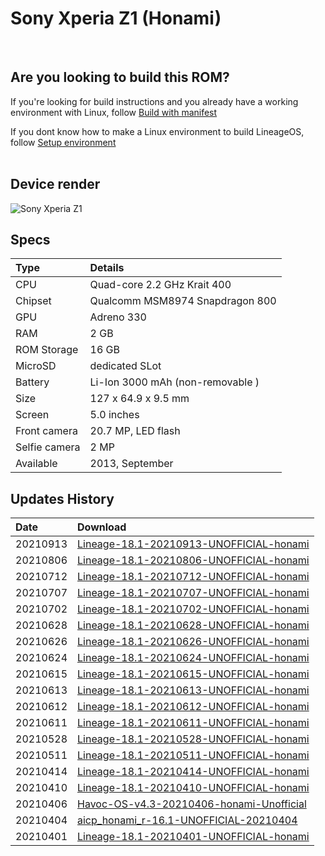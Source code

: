 # Sony Xperia Z1 (Honami)
<br/>

## Are you looking to build this ROM?
If you're looking for build instructions and you already have a working environment with Linux, follow <a href="https://github.com/daviiid99/LineageOS_Honami/tree/manifest">Build with manifest</a>

If you dont know how to make a Linux environment to build LineageOS, follow <a href="https://github.com/daviiid99/LineageOS_Honami/blob/main/honami_R.sh">Setup environment</a>
<br/><br/>

## Device render

![Sony Xperia Z1](https://github.com/daviiid99/Lineage_Honami/blob/main/z1.png "Sony Xperia Z1")

## Specs

| Type                    | Details                    |
| :---------------------- | :-------------------------------- |
| CPU                     | Quad-core 2.2 GHz Krait 400       |
| Chipset                 | Qualcomm MSM8974 Snapdragon 800   |
| GPU                     | Adreno 330                        |
| RAM                     | 2 GB                              |
| ROM Storage             | 16 GB                             |
| MicroSD                 | dedicated SLot                    |
| Battery                 | Li-Ion 3000 mAh (non-removable )  |
| Size                    | 127 x 64.9 x 9.5 mm               |
| Screen                  | 5.0 inches                        |
| Front camera            | 20.7 MP, LED flash                |
| Selfie camera           | 2 MP                              |
| Available               | 2013, September                  |

## Updates History

|   Date                 | Download                  |
| :----------------------| :-------------------------------- |
|20210913                |    <a href="https://github.com/daviiid99/LineageOS_Honami/releases/tag/20210913">Lineage-18.1-20210913-UNOFFICIAL-honami</a>
|20210806                |    <a href="https://github.com/daviiid99/LineageOS_Honami/releases/tag/20210806">Lineage-18.1-20210806-UNOFFICIAL-honami</a>
|20210712                |    <a href="https://github.com/daviiid99/LineageOS_Honami/releases/tag/20210712">Lineage-18.1-20210712-UNOFFICIAL-honami</a>
|20210707                |    <a href="https://github.com/daviiid99/LineageOS_Honami/releases/tag/20210707">Lineage-18.1-20210707-UNOFFICIAL-honami</a>
|20210702                |    <a href="https://github.com/daviiid99/LineageOS_Honami/releases/tag/20210702">Lineage-18.1-20210702-UNOFFICIAL-honami</a>
|20210628                |    <a href="https://github.com/daviiid99/LineageOS_Honami/releases/tag/20210628">Lineage-18.1-20210628-UNOFFICIAL-honami</a>
|20210626                |    <a href="https://github.com/daviiid99/LineageOS_Honami/releases/tag/20210626">Lineage-18.1-20210626-UNOFFICIAL-honami</a>
|20210624                |    <a href="https://github.com/daviiid99/LineageOS_Honami/releases/tag/20210624">Lineage-18.1-20210624-UNOFFICIAL-honami</a>
|20210615                |    <a href="https://github.com/daviiid99/LineageOS_Honami/releases/tag/20210615">Lineage-18.1-20210615-UNOFFICIAL-honami</a>
|20210613                |    <a href="https://github.com/daviiid99/LineageOS_Honami/releases/tag/20210613">Lineage-18.1-20210613-UNOFFICIAL-honami</a>
|20210612                |    <a href="https://github.com/daviiid99/LineageOS_Honami/releases/tag/20210612">Lineage-18.1-20210612-UNOFFICIAL-honami</a>
|20210611                |    <a href="https://github.com/daviiid99/LineageOS_Honami/releases/tag/20210611">Lineage-18.1-20210611-UNOFFICIAL-honami</a>
|20210528                |    <a href="https://github.com/daviiid99/LineageOS_Honami/releases/tag/20210528">Lineage-18.1-20210528-UNOFFICIAL-honami</a>
|20210511                |    <a href="https://github.com/daviiid99/LineageOS_Honami/releases/tag/20210511">Lineage-18.1-20210511-UNOFFICIAL-honami</a>
|20210414                |    <a href="https://github.com/daviiid99/AOSP_Honami/releases/tag/20210414">Lineage-18.1-20210414-UNOFFICIAL-honami</a>
|20210410                |    <a href="https://github.com/daviiid99/AOSP_Honami/releases/tag/20210410">Lineage-18.1-20210410-UNOFFICIAL-honami</a>
| 20210406               |    <a href="https://github.com/daviiid99/AOSP_Honami/releases/tag/20210406">Havoc-OS-v4.3-20210406-honami-Unofficial</a>
| 20210404               |    <a href="https://github.com/daviiid99/AOSP_Honami/releases/tag/20210404">aicp_honami_r-16.1-UNOFFICIAL-20210404</a>
| 20210401               |    <a href="https://github.com/daviiid99/Lineage_Honami/releases/tag/20210401">Lineage-18.1-20210401-UNOFFICIAL-honami</a>|
